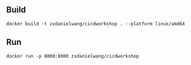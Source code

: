 ## Build
```shell
docker build -t zxdanielwang/cicdworkshop . --platform linux/amd64
```

## Run
```shell
docker run -p 8000:8000 zxdanielwang/cicdworkshop
```

